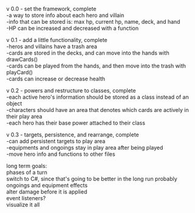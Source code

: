 v 0.0 - set the framework, complete<br>
-a way to store info about each hero and villain<br>
-info that can be stored is: max hp, current hp, name, deck, and hand<br>
-HP can be increased and decreased with a function<br>

v 0.1 - add a little functionality, complete<br>
-heros and villains have a trash area<br>
-cards are stored in the decks, and can move into the hands with drawCards()<br>
-cards can be played from the hands, and then move into the trash with playCard()<br>
-cards can increase or decrease health<br>

v 0.2 - powers and restructure to classes, complete<br>
-each active hero's information should be stored as a class instead of an object<br>
-characters should have an area that denotes which cards are actively in their play area<br>
-each hero has their base power attached to their class<br>

v 0.3 - targets, persistence, and rearrange, complete<br>
-can add persistent targets to play area<br>
-equipments and ongoings stay in play area after being played<br>
-move hero info and functions to other files<br>

long term goals:<br>
phases of a turn<br>
switch to C#, since that's going to be better in the long run probably<br>
ongoings and equipment effects<br>
alter damage before it is applied<br>
event listeners?<br>
visualize it all<br>

